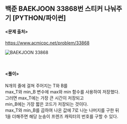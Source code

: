 ## 백준 BAEKJOON 33868번 스티커 나눠주기 [PYTHON/파이썬]

#### <문제 출처><br>
https://www.acmicpc.net/problem/33868

![BAEKJOON 33868](https://img1.daumcdn.net/thumb/R1280x0/?scode=mtistory2&fname=https%3A%2F%2Fblog.kakaocdn.net%2Fdna%2FbkRz4P%2FbtsO6W8umxE%2FAAAAAAAAAAAAAAAAAAAAANQdZGIF5AjkVmNpVPjZAujv1c0wxnr--QhNOY_Bp2qE%2Fimg.png%3Fcredential%3DyqXZFxpELC7KVnFOS48ylbz2pIh7yKj8%26expires%3D1753973999%26allow_ip%3D%26allow_referer%3D%26signature%3DzS7z3NhBCKnuKZkrh3nY5mHY06E%253D)


<br>

#### <풀이><br>

N개의 줄에 걸쳐 주어지는 T와 B를  
max_T와 min_B 변수에 max와 min 함수를 사용하여 저장했다.  
그러면 max_T에는 가장 큰 시간이 저장되고  
min_B에는 가장 짧은 코드가 저장되는 것이다.  
max_T와 min_B를 곱하여 나온 값에 7로 나눈 나머지를 구한 뒤  
1을 더해주면 해당 눈송이 프렌즈 캐릭터의 번호를 구할 수 있다.  